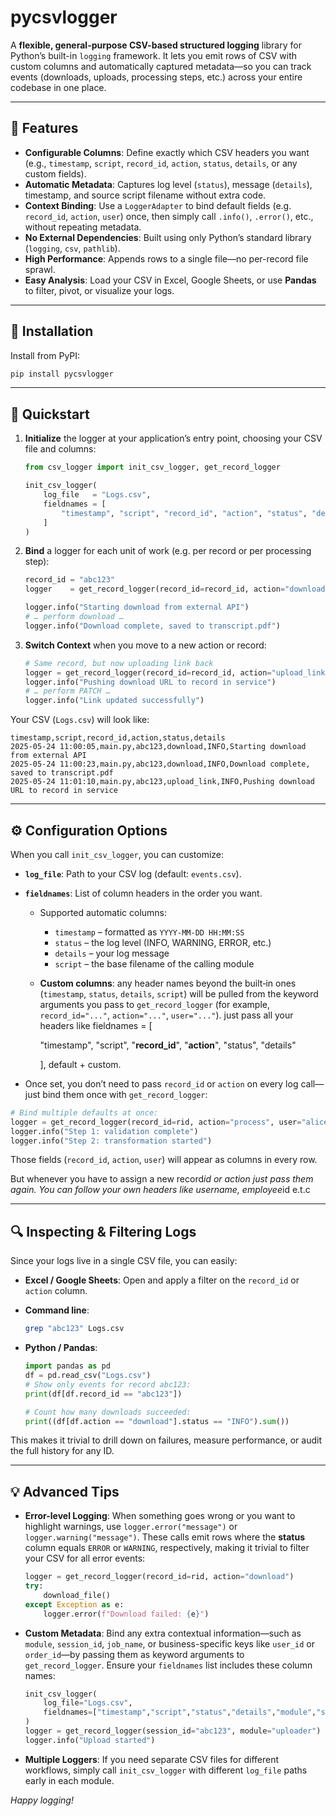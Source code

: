# pycsvlogger

A **flexible, general-purpose CSV-based structured logging** library for Python’s built-in `logging` framework. It lets you emit rows of CSV with custom columns and automatically captured metadata—so you can track events (downloads, uploads, processing steps, etc.) across your entire codebase in one place.

---

## 🔧 Features

* **Configurable Columns**: Define exactly which CSV headers you want (e.g., `timestamp`, `script`, `record_id`, `action`, `status`, `details`, or any custom fields).
* **Automatic Metadata**: Captures log level (`status`), message (`details`), timestamp, and source script filename without extra code.
* **Context Binding**: Use a `LoggerAdapter` to bind default fields (e.g. `record_id`, `action`, `user`) once, then simply call `.info()`, `.error()`, etc., without repeating metadata.
* **No External Dependencies**: Built using only Python’s standard library (`logging`, `csv`, `pathlib`).
* **High Performance**: Appends rows to a single file—no per-record file sprawl.
* **Easy Analysis**: Load your CSV in Excel, Google Sheets, or use **Pandas** to filter, pivot, or visualize your logs.

---

## 🚀 Installation

Install from PyPI:

```bash
pip install pycsvlogger
```
---

## 🎯 Quickstart

1. **Initialize** the logger at your application’s entry point, choosing your CSV file and columns:

   ```python
   from csv_logger import init_csv_logger, get_record_logger

   init_csv_logger(
       log_file   = "Logs.csv",
       fieldnames = [
           "timestamp", "script", "record_id", "action", "status", "details"
       ]
   )
   ```

2. **Bind** a logger for each unit of work (e.g. per record or per processing step):

   ```python
   record_id = "abc123"
   logger    = get_record_logger(record_id=record_id, action="download")

   logger.info("Starting download from external API")
   # … perform download …
   logger.info("Download complete, saved to transcript.pdf")
   ```

3. **Switch Context** when you move to a new action or record:

   ```python
   # Same record, but now uploading link back
   logger = get_record_logger(record_id=record_id, action="upload_link")
   logger.info("Pushing download URL to record in service")
   # … perform PATCH …
   logger.info("Link updated successfully")
   ```

Your CSV (`Logs.csv`) will look like:

```csv
timestamp,script,record_id,action,status,details
2025-05-24 11:00:05,main.py,abc123,download,INFO,Starting download from external API
2025-05-24 11:00:23,main.py,abc123,download,INFO,Download complete, saved to transcript.pdf
2025-05-24 11:01:10,main.py,abc123,upload_link,INFO,Pushing download URL to record in service
```

---

## ⚙️ Configuration Options

When you call `init_csv_logger`, you can customize:

* **`log_file`**: Path to your CSV log (default: `events.csv`).
* **`fieldnames`**: List of column headers in the order you want.

  * Supported automatic columns:

    * `timestamp` – formatted as `YYYY-MM-DD HH:MM:SS`
    * `status` – the log level (INFO, WARNING, ERROR, etc.)
    * `details` – your log message
    * `script` – the base filename of the calling module
  * **Custom columns**: any header names beyond the built‑in ones (`timestamp`, `status`, `details`, `script`) will be pulled from the keyword arguments you pass to `get_record_logger` (for example, `record_id="..."`, `action="..."`, `user="..."`). just pass all your headers like fieldnames = \[

    &#x20;       "timestamp", "script", "**record\_id**", "**action**", "status", "details"

    &#x20;   ], default + custom. 
* Once set, you don’t need to pass `record_id` or `action` on every log call—just bind them once with `get_record_logger`:

```python
# Bind multiple defaults at once:
logger = get_record_logger(record_id=rid, action="process", user="alice")
logger.info("Step 1: validation complete")
logger.info("Step 2: transformation started")
```

Those fields (`record_id`, `action`, `user`) will appear as columns in every row.

But whenever you have to assign a new record*id or action just pass them again. You can follow your own headers like username, employee*id e.t.c

---

## 🔍 Inspecting & Filtering Logs

Since your logs live in a single CSV file, you can easily:

* **Excel / Google Sheets**: Open and apply a filter on the `record_id` or `action` column.

* **Command line**:

  ```bash
  grep "abc123" Logs.csv
  ```

* **Python / Pandas**:

  ```python
  import pandas as pd
  df = pd.read_csv("Logs.csv")
  # Show only events for record abc123:
  print(df[df.record_id == "abc123"])

  # Count how many downloads succeeded:
  print((df[df.action == "download"].status == "INFO").sum())
  ```

This makes it trivial to drill down on failures, measure performance, or audit the full history for any ID.

---

## 💡 Advanced Tips

* **Error-level Logging**: When something goes wrong or you want to highlight warnings, use `logger.error("message")` or `logger.warning("message")`. These calls emit rows where the **status** column equals `ERROR` or `WARNING`, respectively, making it trivial to filter your CSV for all error events:

  ```python
  logger = get_record_logger(record_id=rid, action="download")
  try:
      download_file()
  except Exception as e:
      logger.error(f"Download failed: {e}")
  ```

* **Custom Metadata**: Bind any extra contextual information—such as `module`, `session_id`, `job_name`, or business-specific keys like `user_id` or `order_id`—by passing them as keyword arguments to `get_record_logger`. Ensure your `fieldnames` list includes these column names:

  ```python
  init_csv_logger(
      log_file="Logs.csv",
      fieldnames=["timestamp","script","status","details","module","session_id"]
  )
  logger = get_record_logger(session_id="abc123", module="uploader")
  logger.info("Upload started")
  ```

* **Multiple Loggers**: If you need separate CSV files for different workflows, simply call `init_csv_logger` with different `log_file` paths early in each module.

*Happy logging!*
